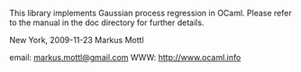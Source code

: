 This library implements Gaussian process regression in OCaml.  Please refer to
the manual in the doc directory for further details.

New York, 2009-11-23
Markus Mottl

email: markus.mottl@gmail.com
WWW:   http://www.ocaml.info
